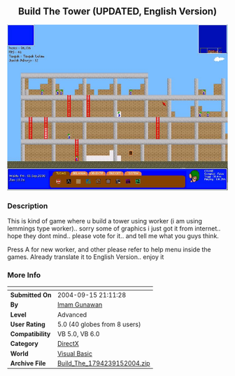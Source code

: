 ﻿<div align="center">

## Build The Tower \(UPDATED, English Version\)

<img src="PIC20049132359174159.JPG">
</div>

### Description

This is kind of game where u build a tower using worker (i am using lemmings type worker).. sorry some of graphics i just got it from internet.. hope they dont mind.. please vote for it.. and tell me what you guys think.

Press A for new worker, and other please refer to help menu inside the games. Already translate it to English Version.. enjoy it
 
### More Info
 


<span>             |<span>
---                |---
**Submitted On**   |2004-09-15 21:11:28
**By**             |[Imam Gunawan](https://github.com/Planet-Source-Code/PSCIndex/blob/master/ByAuthor/imam-gunawan.md)
**Level**          |Advanced
**User Rating**    |5.0 (40 globes from 8 users)
**Compatibility**  |VB 5\.0, VB 6\.0
**Category**       |[DirectX](https://github.com/Planet-Source-Code/PSCIndex/blob/master/ByCategory/directx__1-44.md)
**World**          |[Visual Basic](https://github.com/Planet-Source-Code/PSCIndex/blob/master/ByWorld/visual-basic.md)
**Archive File**   |[Build\_The\_1794239152004\.zip](https://github.com/Planet-Source-Code/imam-gunawan-build-the-tower-updated-english-version__1-56171/archive/master.zip)








